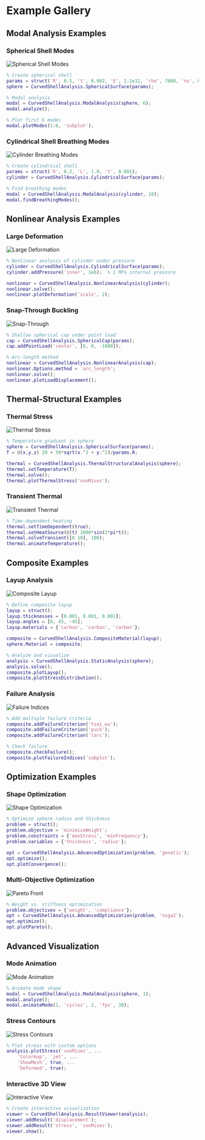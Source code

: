 # Example Gallery

## Modal Analysis Examples

### Spherical Shell Modes

![Spherical Shell Modes](images/sphere_modes.png)

```matlab
% Create spherical shell
params = struct('R', 0.5, 't', 0.002, 'E', 2.1e11, 'rho', 7800, 'nu', 0.3);
sphere = CurvedShellAnalysis.SphericalSurface(params);

% Modal analysis
modal = CurvedShellAnalysis.ModalAnalysis(sphere, 6);
modal.analyze();

% Plot first 6 modes
modal.plotModes(1:6, 'subplot');
```

### Cylindrical Shell Breathing Modes

![Cylinder Breathing Modes](images/cylinder_breathing.png)

```matlab
% Create cylindrical shell
params = struct('R', 0.2, 'L', 1.0, 't', 0.001);
cylinder = CurvedShellAnalysis.CylindricalSurface(params);

% Find breathing modes
modal = CurvedShellAnalysis.ModalAnalysis(cylinder, 10);
modal.findBreathingModes();
```

## Nonlinear Analysis Examples

### Large Deformation

![Large Deformation](images/large_deform.png)

```matlab
% Nonlinear analysis of cylinder under pressure
cylinder = CurvedShellAnalysis.CylindricalSurface(params);
cylinder.addPressure('inner', 1e6);  % 1 MPa internal pressure

nonlinear = CurvedShellAnalysis.NonlinearAnalysis(cylinder);
nonlinear.solve();
nonlinear.plotDeformation('scale', 2);
```

### Snap-Through Buckling

![Snap-Through](images/snap_through.png)

```matlab
% Shallow spherical cap under point load
cap = CurvedShellAnalysis.SphericalCap(params);
cap.addPointLoad('center', [0, 0, -1000]);

% Arc-length method
nonlinear = CurvedShellAnalysis.NonlinearAnalysis(cap);
nonlinear.Options.method = 'arc_length';
nonlinear.solve();
nonlinear.plotLoadDisplacement();
```

## Thermal-Structural Examples

### Thermal Stress

![Thermal Stress](images/thermal_stress.png)

```matlab
% Temperature gradient in sphere
sphere = CurvedShellAnalysis.SphericalSurface(params);
T = @(x,y,z) 20 + 50*sqrt(x.^2 + y.^2)/params.R;

thermal = CurvedShellAnalysis.ThermalStructuralAnalysis(sphere);
thermal.setTemperature(T);
thermal.solve();
thermal.plotThermalStress('vonMises');
```

### Transient Thermal

![Transient Thermal](images/transient_thermal.png)

```matlab
% Time-dependent heating
thermal.setTimeDependent(true);
thermal.setHeatSource(@(t) 1000*sin(2*pi*t));
thermal.solveTransient([0 10], 100);
thermal.animateTemperature();
```

## Composite Examples

### Layup Analysis

![Composite Layup](images/composite_layup.png)

```matlab
% Define composite layup
layup = struct();
layup.thicknesses = [0.001, 0.001, 0.001];
layup.angles = [0, 45, -45];
layup.materials = {'carbon', 'carbon', 'carbon'};

composite = CurvedShellAnalysis.CompositeMaterial(layup);
sphere.Material = composite;

% Analyze and visualize
analysis = CurvedShellAnalysis.StaticAnalysis(sphere);
analysis.solve();
composite.plotLayup();
composite.plotStressDistribution();
```

### Failure Analysis

![Failure Indices](images/failure_indices.png)

```matlab
% Add multiple failure criteria
composite.addFailureCriterion('tsai_wu');
composite.addFailureCriterion('puck');
composite.addFailureCriterion('larc');

% Check failure
composite.checkFailure();
composite.plotFailureIndices('subplot');
```

## Optimization Examples

### Shape Optimization

![Shape Optimization](images/shape_opt.png)

```matlab
% Optimize sphere radius and thickness
problem = struct();
problem.objective = 'minimizeWeight';
problem.constraints = {'maxStress', 'minFrequency'};
problem.variables = {'thickness', 'radius'};

opt = CurvedShellAnalysis.AdvancedOptimization(problem, 'genetic');
opt.optimize();
opt.plotConvergence();
```

### Multi-Objective Optimization

![Pareto Front](images/pareto_front.png)

```matlab
% Weight vs. stiffness optimization
problem.objectives = {'weight', 'compliance'};
opt = CurvedShellAnalysis.AdvancedOptimization(problem, 'nsga2');
opt.optimize();
opt.plotPareto();
```

## Advanced Visualization

### Mode Animation

![Mode Animation](images/mode_animation.gif)

```matlab
% Animate mode shape
modal = CurvedShellAnalysis.ModalAnalysis(sphere, 1);
modal.analyze();
modal.animateMode(1, 'cycles', 2, 'fps', 30);
```

### Stress Contours

![Stress Contours](images/stress_contours.png)

```matlab
% Plot stress with custom options
analysis.plotStress('vonMises', ...
    'Colormap', 'jet', ...
    'ShowMesh', true, ...
    'Deformed', true);
```

### Interactive 3D View

![Interactive View](images/interactive_view.png)

```matlab
% Create interactive visualization
viewer = CurvedShellAnalysis.ResultViewer(analysis);
viewer.addResult('displacement');
viewer.addResult('stress', 'vonMises');
viewer.show();
```
